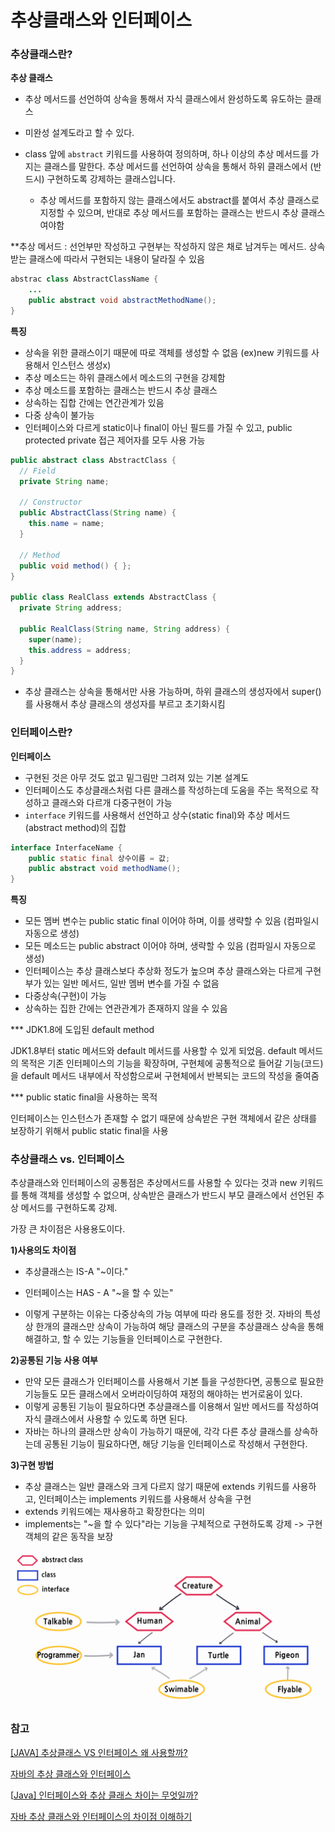 # 추상클래스와 인터페이스

### 추상클래스란?

**추상 클래스**

- 추상 메서드를 선언하여 상속을 통해서 자식 클래스에서 완성하도록 유도하는 클래스

- 미완성 설계도라고 할 수 있다.
- class 앞에 `abstract` 키워드를 사용하여 정의하며, 하나 이상의 추상 메서드를 가지는 클래스를 말한다. 추상 메서드를 선언하여 상속을 통해서 하위 클래스에서 (반드시) 구현하도록 강제하는 클래스입니다.
  - 추상 메서드를 포함하지 않는 클래스에서도 abstract를 붙여서 추상 클래스로 지정할 수 있으며, 반대로 추상 메서드를 포함하는 클래스는 반드시 추상 클래스여야함

**추상 메서드 : 선언부만 작성하고 구현부는 작성하지 않은 채로 남겨두는 메서드. 상속받는 클래스에 따라서 구현되는 내용이 달라질 수 있음

```java
abstrac class AbstractClassName {
    ...
    public abstract void abstractMethodName();
}
```

**특징**

- 상속을 위한 클래스이기 때문에 따로 객체를 생성할 수 없음 (ex)new 키워드를 사용해서 인스턴스 생성x)
- 추상 메소드는 하위 클래스에서 메소드의 구현을 강제함
- 추상 메소드를 포함하는 클래스는 반드시 추상 클래스
- 상속하는 집합 간에는 연간관계가 있음
- 다중 상속이 불가능 
- 인터페이스와 다르게 static이나 final이 아닌 필드를 가질 수 있고, public protected private 접근 제어자를 모두 사용 가능

```java
public abstract class AbstractClass {
  // Field
  private String name;

  // Constructor 
  public AbstractClass(String name) {
    this.name = name;
  }

  // Method
  public void method() { };
}

public class RealClass extends AbstractClass {
  private String address;

  public RealClass(String name, String address) {
    super(name); 
    this.address = address;
  }
}
```

- 추상 클래스는 상속을 통해서만 사용 가능하며, 하위 클래스의 생성자에서 super()를 사용해서 추상 클래스의 생성자를 부르고 초기화시킴



### 인터페이스란?

**인터페이스**

- 구현된 것은 아무 것도 없고 밑그림만 그려져 있는 기본 설계도
- 인터페이스도 추상클래스처럼 다른 클래스를 작성하는데 도움을 주는 목적으로 작성하고 클래스와 다르개 다중구현이 가능
- `interface` 키워드를 사용해서 선언하고 상수(static final)와 추상 메서드(abstract method)의 집합

```java
interface InterfaceName {
    public static final 상수이름 = 값;
    public abstract void methodName();
}
```

**특징**

- 모든 멤버 변수는 public static final 이어야 하며, 이를 생략할 수 있음 (컴파일시 자동으로 생성)
- 모든 메소드는 public abstract 이어야 하며, 생략할 수 있음 (컴파일시 자동으로 생성)
- 인터페이스는 추상 클래스보다 추상화 정도가 높으며 추상 클래스와는 다르게 구현부가 있는 일반 메서드, 일반 멤버 변수를 가질 수 없음
- 다중상속(구현)이 가능
- 상속하는 집한 간에는 연관관계가 존재하지 않을 수 있음



*** JDK1.8에 도입된 default method

JDK1.8부터 static 메서드와 default 메서드를 사용할 수 있게 되었음. default 메서드의 목적은 기존 인터페이스의 기능을 확장하며, 구현체에 공통적으로 들어갈 기능(코드)을 default 메서드 내부에서 작성함으로써 구현체에서 반복되는 코드의 작성을 줄여줌



*** public static final을 사용하는 목적

인터페이스는 인스턴스가 존재할 수 없기 때문에 상속받은 구현 객체에서 같은 상태를 보장하기 위해서 public static final을 사용



### 추상클래스 vs. 인터페이스

추상클래스와 인터페이스의 공통점은 추상메서드를 사용할 수 있다는 것과 new 키워드를 통해 객체를 생성할 수 없으며, 상속받은 클래스가 반드시 부모 클래스에서 선언된 추상 메서드를 구현하도록 강제.

가장 큰 차이점은 사용용도이다.

**1)사용의도 차이점**

- 추상클래스는 IS-A "~이다."

- 인터페이스는 HAS - A "~을 할 수 있는"

- 이렇게 구분하는 이유는 다중상속의 가능 여부에 따라 용도를 정한 것. 자바의 특성상 한개의 클래스만 상속이 가능하여 해당 클래스의 구분을 추상클래스 상속을 통해 해결하고, 할 수 있는 기능들을 인터페이스로 구현한다.



**2)공통된 기능 사용 여부**

- 만약 모든 클래스가 인터페이스를 사용해서 기본 틀을 구성한다면, 공통으로 필요한 기능들도 모든 클래스에서 오버라이딩하여 재정의 해야하는 번거로움이 있다.
- 이렇게 공통된 기능이 필요하다면 추상클래스를 이용해서 일반 메서드를 작성하여 자식 클래스에서 사용할 수 있도록 하면 된다.
- 자바는 하나의 클래스만 상속이 가능하기 때문에, 각각 다른 추상 클래스를 상속하는데 공통된 기능이 필요하다면, 해당 기능을 인터페이스로 작성해서 구현한다.



**3)구현 방법**

- 추상 클래스는 일반 클래스와 크게 다르지 않기 때문에 extends 키워드를 사용하고, 인터페이스는 implements 키워드를 사용해서 상속을 구현
- extends 키워드에는 재사용하고 확장한다는 의미
- implements는 "~을 할 수 있다"라는 기능을 구체적으로 구현하도록 강제 -> 구현 객체의 같은 동작을 보장



![img](%EC%B6%94%EC%83%81%ED%81%B4%EB%9E%98%EC%8A%A4%EC%99%80%20%EC%9D%B8%ED%84%B0%ED%8E%98%EC%9D%B4%EC%8A%A4.assets/img.jpg)



### 참고

[[JAVA] 추상클래스 VS 인터페이스 왜 사용할까?](https://myjamong.tistory.com/150)

[자바의 추상 클래스와 인터페이스](https://brunch.co.kr/@kd4/6)

[[Java\] 인터페이스와 추상 클래스 차이는 무엇일까?](https://devlog-wjdrbs96.tistory.com/370)

[자바 추상 클래스와 인터페이스의 차이점 이해하기](https://wildeveloperetrain.tistory.com/112)
